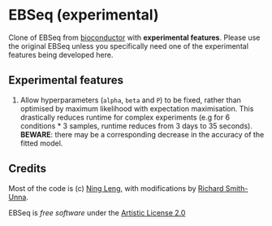 EBSeq (experimental)
=====

Clone of EBSeq from [bioconductor](http://www.bioconductor.org/packages/devel/bioc/html/EBSeq.html) with **experimental features**. Please use the original EBSeq unless you specifically need one of the experimental features being developed here.

## Experimental features

1. Allow hyperparameters (`alpha`, `beta` and `P`) to be fixed, rather than optimised by maximum likelihood with expectation maximisation. This drastically reduces runtime for complex experiments (e.g for 6 conditions \* 3 samples, runtime reduces from 3 days to 35 seconds). **BEWARE**: there may be a corresponding decrease in the accuracy of the fitted model.

## Credits

Most of the code is (c) [Ning Leng](http://www.biostat.wisc.edu/~ningleng/), with modifications by [Richard Smith-Unna](https://github.com/Blahah).

EBSeq is *free software* under the [Artistic License 2.0](http://opensource.org/licenses/Artistic-2.0)
